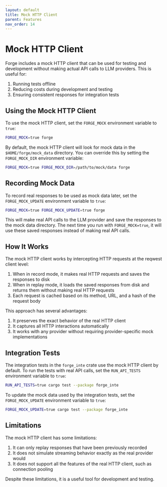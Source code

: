 ```yaml
---
layout: default
title: Mock HTTP Client
parent: Features
nav_order: 14
---
```


# Mock HTTP Client

Forge includes a mock HTTP client that can be used for testing and development without making actual API calls to LLM providers. This is useful for:

1. Running tests offline
2. Reducing costs during development and testing
3. Ensuring consistent responses for integration tests

## Using the Mock HTTP Client

To use the mock HTTP client, set the `FORGE_MOCK` environment variable to `true`:

```bash
FORGE_MOCK=true forge
```

By default, the mock HTTP client will look for mock data in the `$HOME/forge/mock_data` directory. You can override this by setting the `FORGE_MOCK_DIR` environment variable:

```bash
FORGE_MOCK=true FORGE_MOCK_DIR=/path/to/mock/data forge
```

## Recording Mock Data

To record real responses to be used as mock data later, set the `FORGE_MOCK_UPDATE` environment variable to `true`:

```bash
FORGE_MOCK=true FORGE_MOCK_UPDATE=true forge
```

This will make real API calls to the LLM provider and save the responses to the mock data directory. The next time you run with `FORGE_MOCK=true`, it will use these saved responses instead of making real API calls.

## How It Works

The mock HTTP client works by intercepting HTTP requests at the reqwest client level:

1. When in record mode, it makes real HTTP requests and saves the responses to disk
2. When in replay mode, it loads the saved responses from disk and returns them without making real HTTP requests
3. Each request is cached based on its method, URL, and a hash of the request body

This approach has several advantages:

1. It preserves the exact behavior of the real HTTP client
2. It captures all HTTP interactions automatically
3. It works with any provider without requiring provider-specific mock implementations

## Integration Tests

The integration tests in the `forge_inte` crate use the mock HTTP client by default. To run the tests with real API calls, set the `RUN_API_TESTS` environment variable to `true`:

```bash
RUN_API_TESTS=true cargo test --package forge_inte
```

To update the mock data used by the integration tests, set the `FORGE_MOCK_UPDATE` environment variable to `true`:

```bash
FORGE_MOCK_UPDATE=true cargo test --package forge_inte
```

## Limitations

The mock HTTP client has some limitations:

1. It can only replay responses that have been previously recorded
2. It does not simulate streaming behavior exactly as the real provider would
3. It does not support all the features of the real HTTP client, such as connection pooling

Despite these limitations, it is a useful tool for development and testing.
